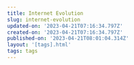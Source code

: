 ```yaml
---
title: Internet Evolution
slug: internet-evolution
updated-on: '2023-04-21T07:16:34.797Z'
created-on: '2023-04-21T07:16:34.797Z'
published-on: '2023-04-21T08:01:04.314Z'
layout: '[tags].html'
tags: tags
---
```



